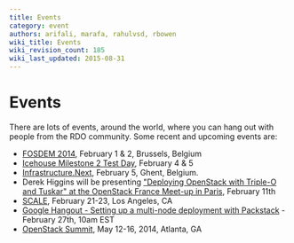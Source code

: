 ```yaml
---
title: Events
category: event
authors: arifali, marafa, rahulvsd, rbowen
wiki_title: Events
wiki_revision_count: 185
wiki_last_updated: 2015-08-31
---
```


# Events

There are lots of events, around the world, where you can hang out with people from the RDO community. Some recent and upcoming events are:

*   [FOSDEM 2014](https://fosdem.org/2014/), February 1 & 2, Brussels, Belgium
*   [Icehouse Milestone 2 Test Day](RDO_test_day_Icehouse_milestone_2), February 4 & 5
*   [Infrastructure.Next](http://community.redhat.com/blog/2013/12/announcing-infrastructure-next/), February 5, Ghent, Belgium.
*   Derek Higgins will be presenting ["Deploying OpenStack with Triple-O and Tuskar" at the OpenStack France Meet-up in Paris](http://www.meetup.com/OpenStack-France/events/161704432), February 11th
*   [SCALE](https://www.socallinuxexpo.org/scale12x), February 21-23, Los Angeles, CA
*   [Google Hangout - Setting up a multi-node deployment with Packstack](Hangouts#Upcoming_Hangouts) - February 27th, 10am EST
*   [OpenStack Summit](http://www.openstack.org/summit/openstack-summit-atlanta-2014/), May 12-16, 2014, Atlanta, GA

